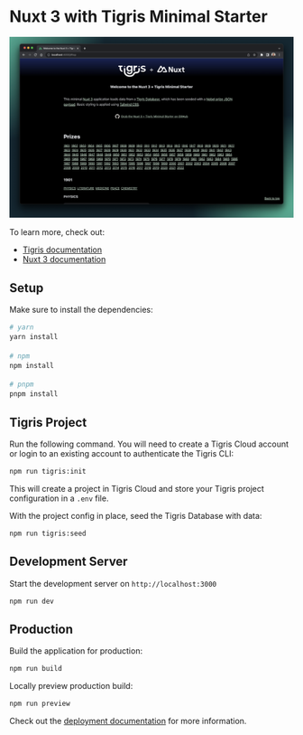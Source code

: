 # Nuxt 3 with Tigris Minimal Starter

![Tigris + Nuxt 3 app screenshot](docs/tigris-nuxt-3-screengrab.png)

To learn more, check out:

- [Tigris documentation](https://www.tigrisdata.com/docs/?utm_source=nuxt-3-template&utm_medium=code&utm_campaign=nuxt-3-template)
- [Nuxt 3 documentation](https://nuxt.com/docs/getting-started/introduction)

## Setup

Make sure to install the dependencies:

```bash
# yarn
yarn install

# npm
npm install

# pnpm
pnpm install
```

## Tigris Project

Run the following command. You will need to create a Tigris Cloud account or
login to an existing account to authenticate the Tigris CLI:

```sh
npm run tigris:init
```

This will create a project in Tigris Cloud and store your Tigris project
configuration in a `.env` file.

With the project config in place, seed the Tigris Database with data:

```sh
npm run tigris:seed
```

## Development Server

Start the development server on `http://localhost:3000`

```bash
npm run dev
```

## Production

Build the application for production:

```bash
npm run build
```

Locally preview production build:

```bash
npm run preview
```

Check out the
[deployment documentation](https://nuxt.com/docs/getting-started/deployment) for
more information.
